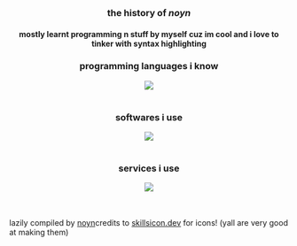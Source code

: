 <div align="center" style="text-align: center;">
  <br><h3>the history of <b><i>noyn</i></b></h3>
  <h4>mostly learnt programming n stuff by myself cuz im cool and i love to tinker with syntax highlighting</h4>
</div>
<!-- <div align="center" style="text-align: center;">
  <h3>check me out here on</h3>
  <div style="display: inline-block"><img src="https://skillicons.dev/icons?i=discord"/><h4>Discord: @noynyt</h4></div>
</div> -->
<div align="center" style="text-align: center;">
  <h3 align="center">programming languages i know</h3>
  <img src="https://skillicons.dev/icons?i=js,ts,c,cs,cpp,arduino,java,html,css,lua,powershell,py,ruby,swift,php,dart"/>
  <br><br>
  <h3>softwares i use</h3>
  <img src="https://skillicons.dev/icons?i=androidstudio,vscode,visualstudio,blender,cloudflare,docker,dotnet,eclipse,figma,flask,firebase,git,github,mongodb,pytorch,qt,tensorflow,robloxstudio,stackoverflow,unity,unreal,vim"/>
  <br><br>
  <h3>services i use</h3>
  <img src="https://skillicons.dev/icons?i=aws,gcp,replit"/>
</div>

<br><br><h7 align="center" style="text-align: center;">lazily compiled by <a href="https://youtube.com/@noynyt">noyn</a></h7><h7 align="center" style="text-align: center;">credits to <a href="https://skillicons.dev">skillsicon.dev</a> for icons! (yall are very good at making them)</h7>
